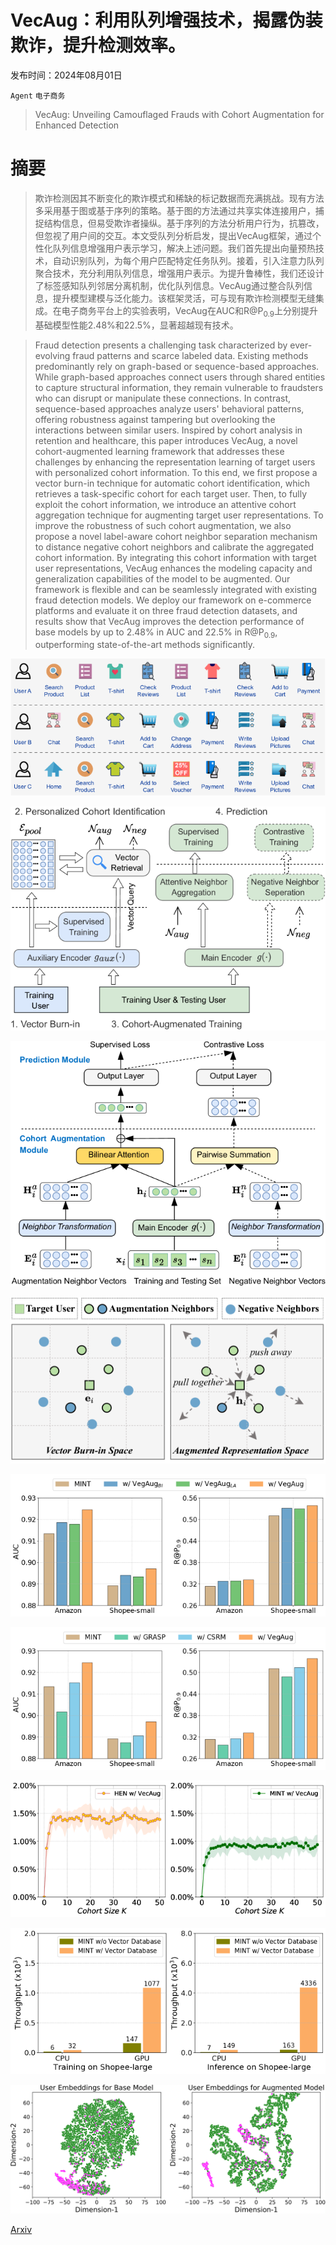 # VecAug：利用队列增强技术，揭露伪装欺诈，提升检测效率。

发布时间：2024年08月01日

`Agent` `电子商务`

> VecAug: Unveiling Camouflaged Frauds with Cohort Augmentation for Enhanced Detection

# 摘要

> 欺诈检测因其不断变化的欺诈模式和稀缺的标记数据而充满挑战。现有方法多采用基于图或基于序列的策略。基于图的方法通过共享实体连接用户，捕捉结构信息，但易受欺诈者操纵。基于序列的方法分析用户行为，抗篡改，但忽视了用户间的交互。本文受队列分析启发，提出VecAug框架，通过个性化队列信息增强用户表示学习，解决上述问题。我们首先提出向量预热技术，自动识别队列，为每个用户匹配特定任务队列。接着，引入注意力队列聚合技术，充分利用队列信息，增强用户表示。为提升鲁棒性，我们还设计了标签感知队列邻居分离机制，优化队列信息。VecAug通过整合队列信息，提升模型建模与泛化能力。该框架灵活，可与现有欺诈检测模型无缝集成。在电子商务平台上的实验表明，VecAug在AUC和R@P$_{0.9}$上分别提升基础模型性能2.48%和22.5%，显著超越现有技术。

> Fraud detection presents a challenging task characterized by ever-evolving fraud patterns and scarce labeled data. Existing methods predominantly rely on graph-based or sequence-based approaches. While graph-based approaches connect users through shared entities to capture structural information, they remain vulnerable to fraudsters who can disrupt or manipulate these connections. In contrast, sequence-based approaches analyze users' behavioral patterns, offering robustness against tampering but overlooking the interactions between similar users. Inspired by cohort analysis in retention and healthcare, this paper introduces VecAug, a novel cohort-augmented learning framework that addresses these challenges by enhancing the representation learning of target users with personalized cohort information. To this end, we first propose a vector burn-in technique for automatic cohort identification, which retrieves a task-specific cohort for each target user. Then, to fully exploit the cohort information, we introduce an attentive cohort aggregation technique for augmenting target user representations. To improve the robustness of such cohort augmentation, we also propose a novel label-aware cohort neighbor separation mechanism to distance negative cohort neighbors and calibrate the aggregated cohort information. By integrating this cohort information with target user representations, VecAug enhances the modeling capacity and generalization capabilities of the model to be augmented. Our framework is flexible and can be seamlessly integrated with existing fraud detection models. We deploy our framework on e-commerce platforms and evaluate it on three fraud detection datasets, and results show that VecAug improves the detection performance of base models by up to 2.48\% in AUC and 22.5\% in R@P$_{0.9}$, outperforming state-of-the-art methods significantly.

![VecAug：利用队列增强技术，揭露伪装欺诈，提升检测效率。](../../../paper_images/2408.00513/x1.png)

![VecAug：利用队列增强技术，揭露伪装欺诈，提升检测效率。](../../../paper_images/2408.00513/x2.png)

![VecAug：利用队列增强技术，揭露伪装欺诈，提升检测效率。](../../../paper_images/2408.00513/x3.png)

![VecAug：利用队列增强技术，揭露伪装欺诈，提升检测效率。](../../../paper_images/2408.00513/x4.png)

![VecAug：利用队列增强技术，揭露伪装欺诈，提升检测效率。](../../../paper_images/2408.00513/x5.png)

![VecAug：利用队列增强技术，揭露伪装欺诈，提升检测效率。](../../../paper_images/2408.00513/x6.png)

![VecAug：利用队列增强技术，揭露伪装欺诈，提升检测效率。](../../../paper_images/2408.00513/x7.png)

![VecAug：利用队列增强技术，揭露伪装欺诈，提升检测效率。](../../../paper_images/2408.00513/x8.png)

![VecAug：利用队列增强技术，揭露伪装欺诈，提升检测效率。](../../../paper_images/2408.00513/tsne.png)

[Arxiv](https://arxiv.org/abs/2408.00513)